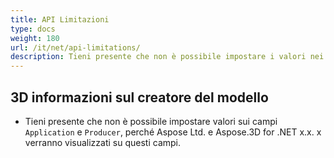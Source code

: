 ```yaml
---
title: API Limitazioni
type: docs
weight: 180
url: /it/net/api-limitations/
description: Tieni presente che non è possibile impostare i valori nei campi Applicazione e Produttore, perché Aspose Ltd. e Aspose.3D for .NET x.x verranno visualizzati in questi campi.
---
```

##  **3D informazioni sul creatore del modello**
- Tieni presente che non è possibile impostare valori sui campi `Application` e `Producer`, perché Aspose Ltd. e Aspose.3D for .NET x.x. x verranno visualizzati su questi campi.
